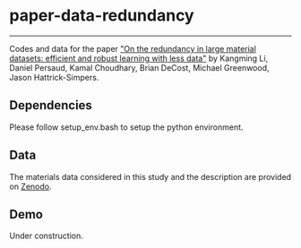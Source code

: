 # paper-data-redundancy
---
Codes and data for the paper ["On the redundancy in large material datasets: efficient and robust learning with less data"](https://arxiv.org/abs/2304.13076) by 
Kangming Li, 
Daniel Persaud, 
Kamal Choudhary, 
Brian DeCost, 
Michael Greenwood, 
Jason Hattrick-Simpers.

## Dependencies
Please follow setup_env.bash to setup the python environment.

## Data
The materials data considered in this study and the description are provided on [Zenodo](https://zenodo.org/record/8200972).

## Demo
Under construction.

